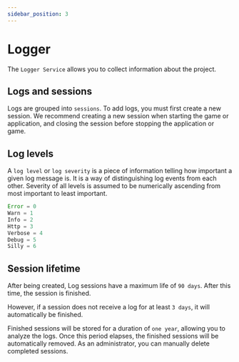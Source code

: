 ```yaml
---
sidebar_position: 3
---
```


# Logger

The `Logger Service` allows you to collect information about the project.

## Logs and sessions
Logs are grouped into `sessions`. To add logs, you must first create a new session. We recommend creating a new session when starting the game or application, and closing the session before stopping the application or game.

## Log levels
A `log level` or `log severity` is a piece of information telling how important a given log message is. It is a way of distinguishing log events from each other. Severity of all levels is assumed to be numerically ascending from most important to least important.
```javascript
Error = 0
Warn = 1
Info = 2
Http = 3
Verbose = 4
Debug = 5
Silly = 6
```

## Session lifetime
After being created, Log sessions have a maximum life of `90 days`. After this time, the session is finished.

However, if a session does not receive a log for at least `3 days`, it will automatically be finished.

Finished sessions will be stored for a duration of `one year`, allowing you to analyze the logs. Once this period elapses, the finished sessions will be automatically removed. 
As an administrator, you can manually delete completed sessions.
